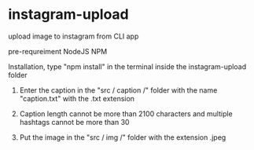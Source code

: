 # instagram-upload
upload image to instagram from CLI app

pre-requreiment
NodeJS
NPM

Installation,
type "npm install" in the terminal inside the instagram-upload folder

1. Enter the caption in the "src / caption /" folder with the name "caption.txt" with the .txt extension

2. Caption length cannot be more than 2100 characters and multiple hashtags cannot be more than 30

3. Put the image in the "src / img /" folder with the extension .jpeg
